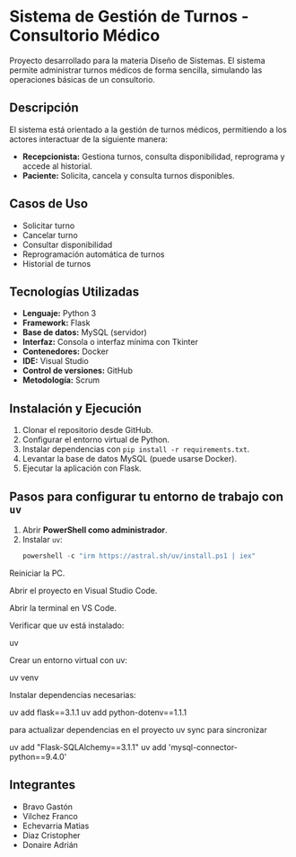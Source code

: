 # Sistema de Gestión de Turnos - Consultorio Médico

Proyecto desarrollado para la materia Diseño de Sistemas. El sistema permite administrar turnos médicos de forma sencilla, simulando las operaciones básicas de un consultorio.

## Descripción

El sistema está orientado a la gestión de turnos médicos, permitiendo a los actores interactuar de la siguiente manera:

- **Recepcionista:** Gestiona turnos, consulta disponibilidad, reprograma y accede al historial.
- **Paciente:** Solicita, cancela y consulta turnos disponibles.

## Casos de Uso

- Solicitar turno
- Cancelar turno
- Consultar disponibilidad
- Reprogramación automática de turnos
- Historial de turnos

## Tecnologías Utilizadas

- **Lenguaje:** Python 3
- **Framework:** Flask
- **Base de datos:** MySQL (servidor)
- **Interfaz:** Consola o interfaz mínima con Tkinter
- **Contenedores:** Docker
- **IDE:** Visual Studio
- **Control de versiones:** GitHub
- **Metodología:** Scrum

## Instalación y Ejecución

1. Clonar el repositorio desde GitHub.
2. Configurar el entorno virtual de Python.
3. Instalar dependencias con `pip install -r requirements.txt`.
4. Levantar la base de datos MySQL (puede usarse Docker).
5. Ejecutar la aplicación con Flask.

## Pasos para configurar tu entorno de trabajo con `uv`

1. Abrir **PowerShell como administrador**.  
2. Instalar `uv`:
   ```powershell
   powershell -c "irm https://astral.sh/uv/install.ps1 | iex"
Reiniciar la PC.

Abrir el proyecto en Visual Studio Code.

Abrir la terminal en VS Code.

Verificar que uv está instalado:

uv

Crear un entorno virtual con uv:

uv venv

Instalar dependencias necesarias:

uv add flask==3.1.1
uv add python-dotenv==1.1.1

para actualizar dependencias en el proyecto
uv sync para sincronizar

uv add "Flask-SQLAlchemy==3.1.1"
uv add 'mysql-connector-python==9.4.0'

## Integrantes

- Bravo Gastón
- Vilchez Franco
- Echevarria Matias
- Diaz Cristopher
- Donaire Adrián